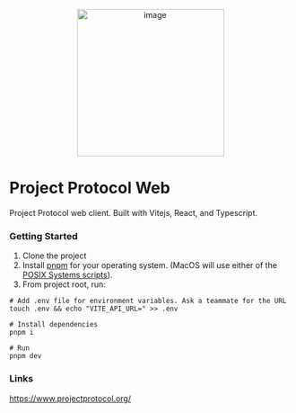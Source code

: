 <p align="center">
<img width="262" alt="image" src="https://github.com/ProjectProtocol/project-protocol-web/assets/6488787/9ac2dba3-0eeb-4e6c-aec6-c595522605d3" style="margin: 0 auto;">
</p>

# Project Protocol Web

Project Protocol web client. Built with Vitejs, React, and Typescript.

### Getting Started

1. Clone the project
2. Install [pnpm](https://pnpm.io/installation) for your operating system. (MacOS will use either of the [POSIX Systems scripts](https://pnpm.io/installation#on-posix-systems)).
3. From project root, run:

```shell
# Add .env file for environment variables. Ask a teammate for the URL
touch .env && echo "VITE_API_URL=" >> .env

# Install dependencies
pnpm i

# Run
pnpm dev
```

### Links

https://www.projectprotocol.org/
